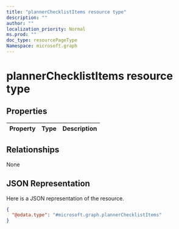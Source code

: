 ```yaml
---
title: "plannerChecklistItems resource type"
description: ""
author: ""
localization_priority: Normal
ms.prod: ""
doc_type: resourcePageType
Namespace: microsoft.graph
---
```



# plannerChecklistItems resource type



## Properties
|Property|Type|Description|
|:---|:---|:---|

## Relationships
None

## JSON Representation
Here is a JSON representation of the resource.
<!-- {
  "blockType": "resource",
  "@odata.type": "microsoft.graph.plannerChecklistItems"
}
-->
``` json
{
  "@odata.type": "#microsoft.graph.plannerChecklistItems"
}
```

